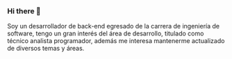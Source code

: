 ### Hi there 👋
Soy un desarrollador de back-end egresado de la carrera de ingeniería de software, tengo un gran interés del área de desarrollo, titulado como técnico analista programador, además me interesa mantenerme actualizado de diversos temas y áreas.
<!--
**BouncedCobra/BouncedCobra** is a ✨ _special_ ✨ repository because its `README.md` (this file) appears on your GitHub profile.

Here are some ideas to get you started:

- 🔭 I’m currently working on ...
- 🌱 I’m currently learning ...
- 👯 I’m looking to collaborate on ...
- 🤔 I’m looking for help with ...
- 💬 Ask me about ...
- 📫 How to reach me: ...
- 😄 Pronouns: ...
- ⚡ Fun fact: ...
-->
